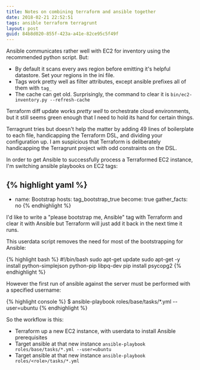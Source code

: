 ```yaml
---
title: Notes on combining terraform and ansible together
date: 2018-02-21 22:52:51
tags: ansible terraform terragrunt
layout: post
guid: 84b8d020-855f-423a-a41e-82ce95c5f49f
---
```


Ansible communicates rather well with EC2 for inventory using the recommended python script. But:
- By default it scans every aws region before emitting it's helpful datastore. Set your regions in the ini file.
- Tags work pretty well as filter attributes, except ansible prefixes all of them with `tag_`
- The cache can get old. Surprisingly, the command to clear it is `bin/ec2-inventory.py --refresh-cache`

Terraform diff update works _pretty well_ to orchestrate cloud environments, but it still seems green enough that I need to hold its hand for certain things.

Terragrunt tries but doesn't help the matter by adding 49 lines of boilerplate to each file, handicapping the Terraform DSL, and dividing your configuration up. I am suspicious that Terraform is deliberately handicapping the Terragrunt project with odd constraints on the DSL.

In order to get Ansible to successfully process a Terraformed EC2 instance, I'm switching ansible playbooks on EC2 tags:

{% highlight yaml %}
---
- name: Bootstrap
  hosts: tag_bootstrap_true
  become: true
  gather_facts: no
{% endhighlight %}

I'd like to write a "please bootstrap me, Ansible" tag with Terraform and clear it with Ansible but Terraform will just add it back in the next time it runs.

This userdata script removes the need for most of the bootstrapping for Ansible:

{% highlight bash %}
#!/bin/bash
sudo apt-get update
sudo apt-get -y install python-simplejson python-pip libpq-dev
pip install psycopg2
{% endhighlight %}

However the first run of ansible against the server must be performed with a specified username:

{% highlight console %}
$ ansible-playbook roles/base/tasks/*.yml --user=ubuntu
{% endhighlight %}

So the workflow is this:

- Terraform up a new EC2 instance, with userdata to install Ansible prerequisites
- Target ansible at that new instance `ansible-playbook roles/base/tasks/*.yml --user=ubuntu`
- Target ansible at that new instance `ansible-playbook roles/<role>/tasks/*.yml`
